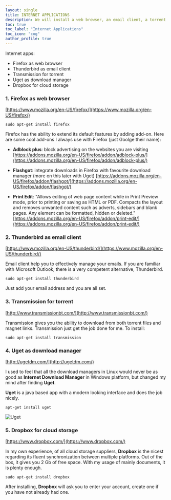 ```yaml
---
layout: single
title: INTERNET APPLICATIONS
description: We will install a web browser, an email client, a torrent client and a download manager.
toc: true
toc_label: "Internet Applications"
toc_icon: "cog"
author_profile: true
---
```

Internet apps:
+ Firefox as web browser
+ Thunderbird as email client
+ Transmission for torrent
+ Uget as download manager
+ Dropbox for cloud storage

### 1. Firefox as web browser

[https://www.mozilla.org/en-US/firefox/](https://www.mozilla.org/en-US/firefox/)
```
sudo apt-get install firefox
```

Firefox has the ability to extend its default features by adding add-on. Here are some cool add-ons I always use with Firefox (just Goolge their name):

* **Adblock plus**: block advertising on the websites you are visiting [https://addons.mozilla.org/en-US/firefox/addon/adblock-plus/](https://addons.mozilla.org/en-US/firefox/addon/adblock-plus/)   


* **Flashgot**: integrate downloads in Firefox with favourite download manager (more on this later with Uget) [https://addons.mozilla.org/en-US/firefox/addon/flashgot/](https://addons.mozilla.org/en-US/firefox/addon/flashgot/)


* **Print Edit**: "Allows editing of web page content while in Print Preview mode, prior to printing or saving as HTML or PDF. Compacts the layout and removes unwanted content such as adverts, sidebars and blank pages. Any element can be formatted, hidden or deleted."   [https://addons.mozilla.org/en-US/firefox/addon/print-edit/](https://addons.mozilla.org/en-US/firefox/addon/print-edit/)

### 2. Thunderbird as email client

[https://www.mozilla.org/en-US/thunderbird/](https://www.mozilla.org/en-US/thunderbird/)

Email client help you to effectively manage your emails. If you are familiar with Microsoft Outlook, there is a very competent alternative, Thunderbird.
```
sudo apt-get install thunderbird
```
Just add your email address and you are all set.

### 3. Transmission for torrent

[http://www.transmissionbt.com/](http://www.transmissionbt.com/)

Transmission gives you the ability to download from both torrent files and magnet links. Transmission just get the job done for me. To install:
```
sudo apt-get install transmission
```

### 4. Uget as download manager

[http://ugetdm.com/](http://ugetdm.com/)

I used to feel that all the download managers in Linux would never be as good as **Internet Download Manager** in Windows platform, but changed my mind after finding **Uget**.

**Uget** is a java based app with a modern looking interface and does the job nicely.
```
apt-get install uget
```
![Uget]({{site.baseurl}}/images/uget.jpg)

### 5. Dropbox for cloud storage

[https://www.dropbox.com/](https://www.dropbox.com/)

In my own experience, of all cloud storage suppliers, **Dropbox** is the nicest regarding its fluent synchronization between multiple platforms. Out of the box, it gives you 2 Gb of free space. With my usage of mainly documents, it is plenty enough.
```
sudo apt-get install dropbox
```
After installing, **Dropbox** will ask you to enter your account, create one if you have not already had one.
